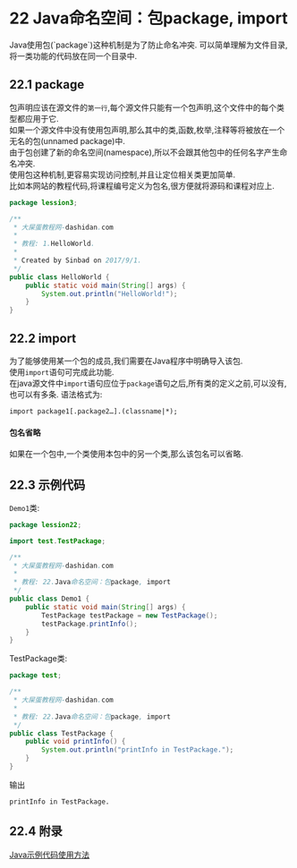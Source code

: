 22 Java命名空间：包package, import
===

<div class="jumbotron">
<p>Java使用包(`package`)这种机制是为了防止命名冲突. 可以简单理解为文件目录, 将一类功能的代码放在同一个目录中.</p>  
</div>  

22.1 package
---
包声明应该在源文件的`第一行`,每个源文件只能有一个包声明,这个文件中的每个类型都应用于它.   
如果一个源文件中没有使用包声明,那么其中的类,函数,枚举,注释等将被放在一个无名的包(unnamed package)中.   
由于包创建了新的命名空间(namespace),所以不会跟其他包中的任何名字产生命名冲突.   
使用包这种机制,更容易实现访问控制,并且让定位相关类更加简单.   
比如本网站的教程代码,将课程编号定义为包名,很方便就将源码和课程对应上.
```java
package lession3;

/**
 * 大屎蛋教程网-dashidan.com
 *
 * 教程: 1.HelloWorld.
 *
 * Created by Sinbad on 2017/9/1.
 */
public class HelloWorld {
    public static void main(String[] args) {
        System.out.println("HelloWorld!");
    }
}

```

22.2 import
---

为了能够使用某一个包的成员,我们需要在Java程序中明确导入该包.   
使用`import`语句可完成此功能.   
在java源文件中`import`语句应位于`package`语句之后,所有类的定义之前,可以没有,也可以有多条.
语法格式为:

	import package1[.package2…].(classname|*);
  
<div class="bs-callout bs-callout-warning">
    <h4>包名省略</h4>
	<p>如果在一个包中,一个类使用本包中的另一个类,那么该包名可以省略.</p>
</div>

22.3 示例代码
---   
`Demo1`类:
```java
package lession22;

import test.TestPackage;

/**
 * 大屎蛋教程网-dashidan.com
 *
 * 教程: 22.Java命名空间：包package, import
 */
public class Demo1 {
    public static void main(String[] args) {
        TestPackage testPackage = new TestPackage();
        testPackage.printInfo();
    }
}
```
TestPackage类:
```java
package test;

/**
 * 大屎蛋教程网-dashidan.com
 *
 * 教程: 22.Java命名空间：包package, import
 */
public class TestPackage {
    public void printInfo() {
        System.out.println("printInfo in TestPackage.");
    }
}
```
输出

	printInfo in TestPackage.
	
22.4 附录
---
[Java示例代码使用方法](http://localhost/article/java/addenda/Java示例代码使用方法.html)